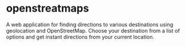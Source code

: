 # openstreatmaps
A web application for finding directions to various destinations using geolocation and OpenStreetMap. Choose your destination from a list of options and get instant directions from your current location.
